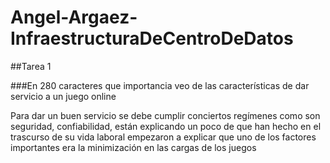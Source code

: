 # Angel-Argaez-InfraestructuraDeCentroDeDatos

##Tarea 1

###En 280 caracteres que importancia veo de las características  de dar servicio a un juego online 

Para dar un buen servicio se debe cumplir conciertos regímenes como son seguridad, confiabilidad, están explicando un poco de que han hecho en el trascurso de su vida laboral empezaron a explicar que uno de los factores importantes era la minimización en las cargas de los juegos

